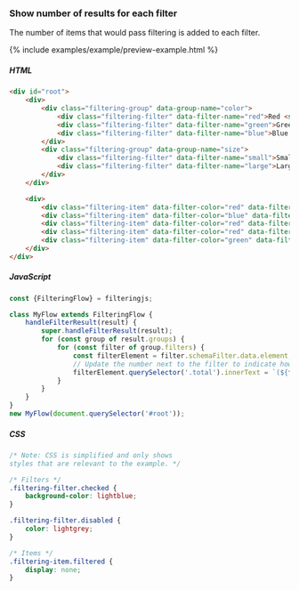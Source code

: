 ### Show number of results for each filter

The number of items that would pass filtering is added to each filter.

{% include examples/example/preview-example.html %}

<div class="tabs-start"></div>

<div class="tab-title"></div>

##### HTML

<div class="tab-content"></div>

```html
<div id="root">
    <div>
        <div class="filtering-group" data-group-name="color">
            <div class="filtering-filter" data-filter-name="red">Red <span class="total"></span></div>
            <div class="filtering-filter" data-filter-name="green">Green <span class="total"></span></div>
            <div class="filtering-filter" data-filter-name="blue">Blue <span class="total"></span></div>
        </div>
        <div class="filtering-group" data-group-name="size">
            <div class="filtering-filter" data-filter-name="small">Small <span class="total"></span></div>
            <div class="filtering-filter" data-filter-name="large">Large <span class="total"></span></div>
        </div>
    </div>

    <div>
        <div class="filtering-item" data-filter-color="red" data-filter-size="small"></div>
        <div class="filtering-item" data-filter-color="blue" data-filter-size="large"></div>
        <div class="filtering-item" data-filter-color="red" data-filter-size="large"></div>
        <div class="filtering-item" data-filter-color="red" data-filter-size="small"></div>
        <div class="filtering-item" data-filter-color="green" data-filter-size="small"></div>
    </div>
</div>
```

<div class="tab-title"></div>

##### JavaScript

<div class="tab-content"></div>

```js
const {FilteringFlow} = filteringjs;

class MyFlow extends FilteringFlow {
    handleFilterResult(result) {
        super.handleFilterResult(result);
        for (const group of result.groups) {
            for (const filter of group.filters) {
                const filterElement = filter.schemaFilter.data.element;
                // Update the number next to the filter to indicate how many items are or would be filtered
                filterElement.querySelector('.total').innerText = `(${filter.possibleItems.length})`;
            }
        }
    }
}
new MyFlow(document.querySelector('#root'));

```

<div class="tab-title"></div>

##### CSS

<div class="tab-content"></div>

```css
/* Note: CSS is simplified and only shows
styles that are relevant to the example. */

/* Filters */
.filtering-filter.checked {
    background-color: lightblue;
}

.filtering-filter.disabled {
    color: lightgrey;
}

/* Items */
.filtering-item.filtered {
    display: none;
}
```

<div class="tabs-end"></div>
